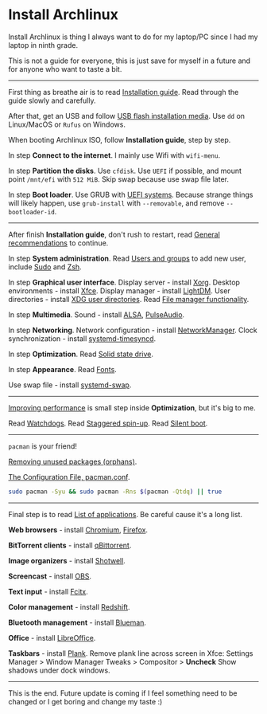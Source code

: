 # Install Archlinux

Install Archlinux is thing I always want to do for my laptop/PC since I had my laptop in ninth grade.

This is not a guide for everyone, this is just save for myself in a future and for anyone who want to taste a bit.

---

First thing as breathe air is to read [Installation guide](https://wiki.archlinux.org/index.php/Installation_guide). Read through the guide slowly and carefully.

After that, get an USB and follow [USB flash installation media](https://wiki.archlinux.org/index.php/USB_flash_installation_media). Use `dd` on Linux/MacOS or `Rufus` on Windows.

When booting Archlinux ISO, follow **Installation guide**, step by step.

In step **Connect to the internet**.
I mainly use Wifi with `wifi-menu`.

In step **Partition the disks**.
Use `cfdisk`.
Use `UEFI` if possible, and mount point `/mnt/efi` with `512 MiB`.
Skip swap because use swap file later.

In step **Boot loader**.
Use GRUB with [UEFI systems](https://wiki.archlinux.org/index.php/GRUB#UEFI_systems).
Because strange things will likely happen, use `grub-install` with `--removable`, and remove `--bootloader-id`.

---

After finish **Installation guide**, don't rush to restart, read [General recommendations](https://wiki.archlinux.org/index.php/General_recommendations) to continue.

In step **System administration**.
Read [Users and groups](https://wiki.archlinux.org/index.php/Users_and_groups) to add new user, include [Sudo](https://wiki.archlinux.org/index.php/Sudo) and [Zsh](https://wiki.archlinux.org/index.php/Zsh).

In step **Graphical user interface**.
Display server - install [Xorg](https://wiki.archlinux.org/index.php/Xorg).
Desktop environments - install [Xfce](https://wiki.archlinux.org/index.php/Xfce).
Display manager - install [LightDM](https://wiki.archlinux.org/index.php/LightDM).
User directories - install [XDG user directories](https://wiki.archlinux.org/index.php/XDG_user_directories).
Read [File manager functionality](https://wiki.archlinux.org/index.php/File_manager_functionality).

In step **Multimedia**.
Sound - install [ALSA](https://wiki.archlinux.org/index.php/Advanced_Linux_Sound_Architecture), [PulseAudio](https://wiki.archlinux.org/index.php/PulseAudio).

In step **Networking**.
Network configuration - install [NetworkManager](https://wiki.archlinux.org/index.php/NetworkManager).
Clock synchronization - install [systemd-timesyncd](https://wiki.archlinux.org/index.php/Systemd-timesyncd).

In step **Optimization**.
Read [Solid state drive](https://wiki.archlinux.org/index.php/Solid_state_drive).

In step **Appearance**.
Read [Fonts](https://wiki.archlinux.org/index.php/Fonts).

Use swap file - install [systemd-swap](https://wiki.archlinux.org/index.php/Swap#systemd-swap).

---

[Improving performance](https://wiki.archlinux.org/index.php/Improving_performance) is small step inside **Optimization**, but it's big to me.

Read [Watchdogs](https://wiki.archlinux.org/index.php/Improving_performance#Watchdogs).
Read [Staggered spin-up](https://wiki.archlinux.org/index.php/Improving_performance/Boot_process#Staggered_spin-up).
Read [Silent boot](https://wiki.archlinux.org/index.php/Silent_boot).

---

`pacman` is your friend!

[Removing unused packages (orphans)](<https://wiki.archlinux.org/index.php/Pacman/Tips_and_tricks#Removing_unused_packages_(orphans)>).

[The Configuration File, pacman.conf](https://wiki.manjaro.org/index.php?title=Pacman_Overview#The_Configuration_File.2C_pacman.conf).

```sh
sudo pacman -Syu && sudo pacman -Rns $(pacman -Qtdq) || true
```

---

Final step is to read [List of applications](https://wiki.archlinux.org/index.php/List_of_applications). Be careful cause it's a long list.

**Web browsers** - install [Chromium](https://wiki.archlinux.org/index.php/Chromium), [Firefox](https://wiki.archlinux.org/index.php/Firefox).

**BitTorrent clients** - install [qBittorrent](https://www.archlinux.org/packages/community/x86_64/qbittorrent/).

**Image organizers** - install [Shotwell](https://www.archlinux.org/packages/community/x86_64/shotwell/).

**Screencast** - install [OBS](https://www.archlinux.org/packages/community/x86_64/obs-studio/).

**Text input** - install [Fcitx](https://wiki.archlinux.org/index.php/Fcitx).

**Color management** - install [Redshift](https://wiki.archlinux.org/index.php/Redshift).

**Bluetooth management** - install [Blueman](https://wiki.archlinux.org/index.php/Blueman).

**Office** - install [LibreOffice](https://wiki.archlinux.org/index.php/LibreOffice).

**Taskbars** - install [Plank](https://wiki.archlinux.org/index.php/Plank).
Remove plank line across screen in Xfce: Settings Manager > Window Manager Tweaks > Compositor > **Uncheck** Show shadows under dock windows.

---

This is the end. Future update is coming if I feel something need to be changed or I get boring and change my taste :)

